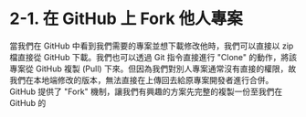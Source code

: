 # 2-1. 在 GitHub 上 Fork 他人專案

當我們在 GitHub 中看到我們需要的專案並想下載修改他時，我們可以直接以 zip 檔直接從 GitHub 下載。我們也可以透過 Git 指令直接進行 "Clone" 的動作，將該專案從 GitHub 複製 \(Pull\) 下來。但因為我們對別人專案通常沒有直接的權限，故我們在本地端修改的版本，無法直接在上傳回去給原專案開發者進行合併。GitHub 提供了 "Fork" 機制，讓我們有興趣的方案先完整的複製一份至我們在 GitHub 的



